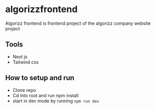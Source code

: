 # algorizzfrontend
Algorizz frontend is frontend project of the algorizz company website project

## Tools
- Next js
- Tailwind css

## How to setup and run
- Clone repo 
- Cd into root and run npm install
- start in dev mode by running `npm run dev`

